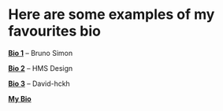 # Here are some examples of my favourites bio

**[Bio 1](https://bruno-simon.com/)** – Bruno Simon

**[Bio 2](https://hmsdesign.cz/cs/)** – HMS Design

**[Bio 3](https://www.david-hckh.com/)** – David-hckh

**[My Bio](/My-bio.md)**

